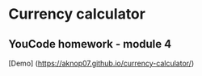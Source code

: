 # Currency calculator
## **YouCode** homework - module 4

[Demo]
(https://aknop07.github.io/currency-calculator/)


